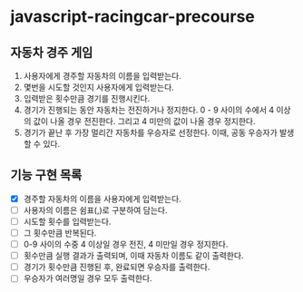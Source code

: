 # javascript-racingcar-precourse

## 자동차 경주 게임

1. 사용자에게 경주할 자동차의 이름을 입력받는다.
2. 몇번을 시도할 것인지 사용자에게 입력받는다.
3. 입력받은 횟수만큼 경기를 진행시킨다.
4. 경기가 진행되는 동안 자동차는 전진하거나 정지한다.
   0 - 9 사이의 수에서 4 이상의 값이 나올 경우 전진한다.
   그리고 4 미만의 값이 나올 경우 정지한다.
5. 경기가 끝난 후 가장 멀리간 자동차를 우승자로 선정한다.
   이때, 공동 우승자가 발생할 수 있다.

## 기능 구현 목록

- [x] 경주할 자동차의 이름을 사용자에게 입력받는다.
- [ ] 사용자의 이름은 쉼표(,)로 구분하여 담는다.
- [ ] 시도할 횟수를 입력받는다.
- [ ] 그 횟수만큼 반복된다.
- [ ] 0-9 사이의 수중 4 이상일 경우 전진, 4 미만일 경우 정지한다.
- [ ] 횟수만큼 실행 결과가 출력되며, 이때 자동차 이름도 같이 출력한다.
- [ ] 경기가 횟수만큼 진행된 후, 완료되면 우승자를 출력한다.
- [ ] 우승자가 여러명일 경우 모두 출력한다.
